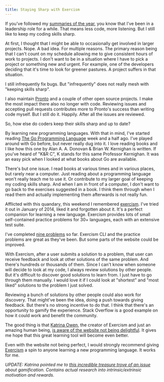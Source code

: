 ```yaml
---
title: Staying Sharp with Exercism
---
```


If you've followed my [summaries of the year](/year-2016), you know that I've been in a leadership role for a while. That means less code, more listening. But I still like to keep my coding skills sharp.

At first, I thought that I might be able to occasionally get involved in larger projects. Nope. A bad idea. For multiple reasons. The primary reason being that I can't count on my schedule allowing me to give consistent hours of work to projects. I don't want to be in a situation where I have to pick a project or something new and urgent. For example, one of the developers deciding that it's time to look for greener pastures. A project suffers in that situation.

I still infrequently fix bugs. But "infrequently" does not really mesh with "keeping skills sharp".

I also maintain [Pronto](//github.com/mmozuras/pronto) and a couple of other open source projects. I make the most impact there also no longer with code. Reviewing issues and accepting pull requests contributes more to Pronto's success than writing code myself. But I still do it. Happily. After all the issues are reviewed.

So, how else do coders keep their skills sharp and up to date?

By learning new programming languages. With that in mind, I've started reading [The Go Programming Language](https://www.goodreads.com/book/show/27886565-the-go-programming-language) week and a half ago. I've played around with Go before, but never really dug into it. I love reading books and I like how this one by Alan A. A. Donovan & Brian W. Kernighan is written. If you've heard of "K&R C", K stands for this same Professor Kernighan. It was an easy pick when I looked at what books about Go are available.

There's but one issue. I read books at various times and in various places, but rarely near a computer. Just reading about a programming language won't really teach me to use it. Or contribute to my larger goal of keeping my coding skills sharp. And when I am in front of a computer, I don't want to go back to the exercises suggested in a book. I think them through when I read them and actually implementing them afterwards is not really fun.

Afflicted with this quandary, this weekend I remembered [exercism](http://exercism.io). I've tried it out in January of 2014, liked it and forgotten about it. It's a perfect companion for learning a new language. Exercism provides lots of small self-contained practice problems for 30+ languages, each with an extensive test suite.

I've completed [nine problems](//github.com/mmozuras/exercism) so far. Exercism CLI and the practice problems are great as they've been. But some parts of the website could be improved.

With Exercism, after a user submits a solution to a problem, that user can receive feedback and look at other solutions of the same problem. And there's hundreds or thousands of them. Since I can't know when someone will decide to look at my code, I always review solutions by other people. But it's difficult to discover good solutions to learn from. I just have to go through them manually. I would love it if I could look at "shortest" and "most liked" solutions to the problem I just solved.

Reviewing a bunch of solutions by other people could also work for discovery. That might've been the idea, doing a push towards giving feedback. But there's no strong incentive to do that. I think that there's an opportunity to gamify the experience. Stack Overflow is a good example on how it could work and benefit the community.

The good thing is that [Katrina Owen](//twitter.com/kytrinyx), the creator of Exercism and just an amazing human being, [is aware of the website not being delightful](//github.com/exercism/discussions/issues/113). It gives me hope that this great learning tool will become even better.

Even with the website not being perfect, I would strongly recommend giving [Exercism](http://exercism.io) a spin to anyone learning a new programming language. It works for me.

_UPDATE: Katrina pointed me to [this incredible treasure trove of an issue](https://github.com/exercism/discussions/issues/123) about gamification. Contains actual research  into intrinsic/extrinsic motivation and rewards._

